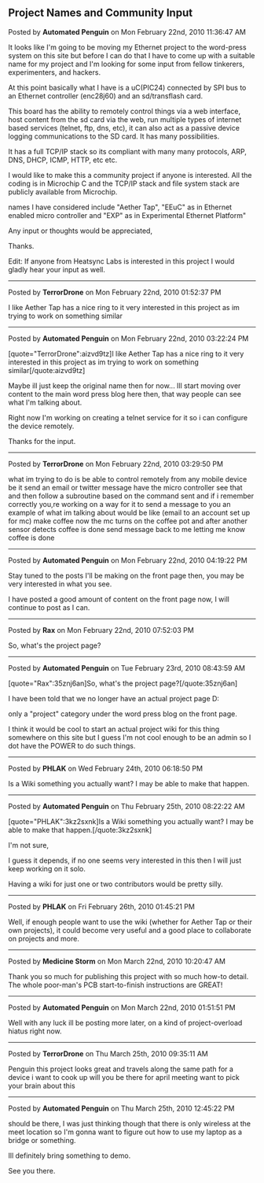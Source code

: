 ## Project Names and Community Input
Posted by **Automated Penguin** on Mon February 22nd, 2010 11:36:47 AM

It looks like I'm going to be moving my Ethernet project to the word-press system on this site but before I can do that I have to come up with a suitable name for my project and I'm looking for some input from fellow tinkerers, experimenters, and hackers.

At this point basically what I have is a uC(PIC24) connected by SPI bus to an Ethernet controller (enc28j60) and an sd/transflash card.

This board has the ability to remotely control things via a web interface, host content from the sd card via the web, run multiple types of internet based services (telnet, ftp, dns, etc), it can also act as a passive device logging communications to the SD card. It has many possibilities.

It has a full TCP/IP stack so its compliant with many many protocols, ARP, DNS, DHCP, ICMP, HTTP, etc etc.

I would like to make this a community project if anyone is interested. All the coding is in Microchip C and the TCP/IP stack and file system stack are publicly available from Microchip.

names I have considered include &quot;Aether Tap&quot;, &quot;EEuC&quot; as in Ethernet enabled micro controller and &quot;EXP&quot; as in Experimental Ethernet Platform&quot;

Any input or thoughts would be appreciated,

Thanks.


Edit:
If anyone from Heatsync Labs is interested in this project I would gladly hear your input as well.

--------------------------------------------------------------------------------

Posted by **TerrorDrone** on Mon February 22nd, 2010 01:52:37 PM

I like Aether Tap has a nice ring to it 
very interested in this project as im trying to work on something similar

--------------------------------------------------------------------------------

Posted by **Automated Penguin** on Mon February 22nd, 2010 03:22:24 PM

[quote=&quot;TerrorDrone&quot;:aizvd9tz]I like Aether Tap has a nice ring to it 
very interested in this project as im trying to work on something similar[/quote:aizvd9tz]

Maybe ill just keep the original name then for now... Ill start moving over content to the main word press  blog here then, that way people can see what I'm talking about.

Right now I'm working on creating a telnet service for it so i can configure the device remotely.

Thanks for the input.

--------------------------------------------------------------------------------

Posted by **TerrorDrone** on Mon February 22nd, 2010 03:29:50 PM

what im trying to do is be able to control remotely from any mobile device be it send an email or twitter message have the micro controller see that and then follow a subroutine based on the command sent 
and if i remember correctly you,re working on a way for it to send a message to you 
an example of what im talking about would be like (email to an account set up for mc) make coffee now
the mc turns on the coffee pot and after another sensor detects coffee is done send message back to me letting me know coffee is done

--------------------------------------------------------------------------------

Posted by **Automated Penguin** on Mon February 22nd, 2010 04:19:22 PM

Stay tuned to the posts I'll be making on the front page then, you may be very interested in what you see.

I have posted a good amount of content on the front page now, I will continue to post as I can.

--------------------------------------------------------------------------------

Posted by **Rax** on Mon February 22nd, 2010 07:52:03 PM

So, what's the project page?

--------------------------------------------------------------------------------

Posted by **Automated Penguin** on Tue February 23rd, 2010 08:43:59 AM

[quote=&quot;Rax&quot;:35znj6an]So, what's the project page?[/quote:35znj6an]

I have been told that we no longer have an actual project page D:

only a &quot;project&quot; category under the word press blog on the front page.

I think it would be cool to start an actual project wiki for this thing somewhere on this site but I guess I'm not cool enough to be an admin so I dot have the POWER to do such things.

--------------------------------------------------------------------------------

Posted by **PHLAK** on Wed February 24th, 2010 06:18:50 PM

Is a Wiki something you actually want?  I may be able to make that happen.

--------------------------------------------------------------------------------

Posted by **Automated Penguin** on Thu February 25th, 2010 08:22:22 AM

[quote=&quot;PHLAK&quot;:3kz2sxnk]Is a Wiki something you actually want?  I may be able to make that happen.[/quote:3kz2sxnk]

I'm not sure,

I guess it depends, if no one seems very interested in this then I will just keep working on it solo.

Having a wiki for just one or two contributors would be pretty silly.

--------------------------------------------------------------------------------

Posted by **PHLAK** on Fri February 26th, 2010 01:45:21 PM

Well, if enough people want to use the wiki (whether for Aether Tap or their own projects), it could become very useful and a good place to collaborate on projects and more.

--------------------------------------------------------------------------------

Posted by **Medicine Storm** on Mon March 22nd, 2010 10:20:47 AM

Thank you so much for publishing this project with so much how-to detail. The whole poor-man's PCB start-to-finish instructions are GREAT!

--------------------------------------------------------------------------------

Posted by **Automated Penguin** on Mon March 22nd, 2010 01:51:51 PM

Well with any luck ill be posting more later, on a kind of project-overload hiatus right now.

--------------------------------------------------------------------------------

Posted by **TerrorDrone** on Thu March 25th, 2010 09:35:11 AM

Penguin this project looks great and travels along the same path for a device i want to cook up 
will you be there for april meeting want to pick your brain about this

--------------------------------------------------------------------------------

Posted by **Automated Penguin** on Thu March 25th, 2010 12:45:22 PM

should be there, I was just thinking though that there is only wireless at the meet location so I'm gonna want to figure out how to use my laptop as a bridge or something.

Ill definitely bring something to demo.

See you there.
